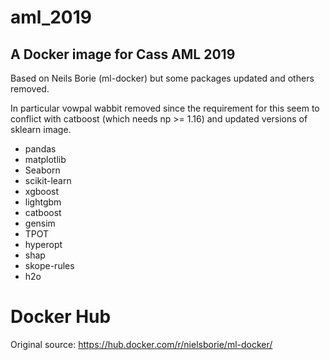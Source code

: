 # aml_2019

A Docker image for Cass AML 2019
---

Based on Neils Borie (ml-docker) but some packages updated and others removed.

In particular vowpal wabbit removed since the requirement for this seem to conflict with catboost (which needs np >= 1.16) and updated versions of sklearn image.


* pandas
* matplotlib
* Seaborn
* scikit-learn
* xgboost
* lightgbm
* catboost
* gensim
* TPOT
* hyperopt
* shap
* skope-rules
* h2o 


# Docker Hub
Original source: https://hub.docker.com/r/nielsborie/ml-docker/

